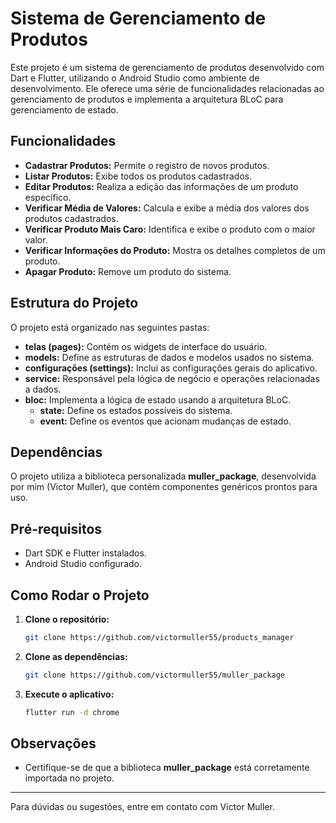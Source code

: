 # Sistema de Gerenciamento de Produtos

Este projeto é um sistema de gerenciamento de produtos desenvolvido com Dart e Flutter, utilizando o Android Studio como ambiente de desenvolvimento. Ele oferece uma série de funcionalidades relacionadas ao gerenciamento de produtos e implementa a arquitetura BLoC para gerenciamento de estado.

## Funcionalidades

- **Cadastrar Produtos:** Permite o registro de novos produtos.
- **Listar Produtos:** Exibe todos os produtos cadastrados.
- **Editar Produtos:** Realiza a edição das informações de um produto específico.
- **Verificar Média de Valores:** Calcula e exibe a média dos valores dos produtos cadastrados.
- **Verificar Produto Mais Caro:** Identifica e exibe o produto com o maior valor.
- **Verificar Informações do Produto:** Mostra os detalhes completos de um produto.
- **Apagar Produto:** Remove um produto do sistema.

## Estrutura do Projeto

O projeto está organizado nas seguintes pastas:

- **telas (pages):** Contém os widgets de interface do usuário.
- **models:** Define as estruturas de dados e modelos usados no sistema.
- **configurações (settings):** Inclui as configurações gerais do aplicativo.
- **service:** Responsável pela lógica de negócio e operações relacionadas a dados.
- **bloc:** Implementa a lógica de estado usando a arquitetura BLoC.
  - **state:** Define os estados possíveis do sistema.
  - **event:** Define os eventos que acionam mudanças de estado.

## Dependências

O projeto utiliza a biblioteca personalizada **muller_package**, desenvolvida por mim (Victor Muller), que contém componentes genéricos prontos para uso.

## Pré-requisitos

- Dart SDK e Flutter instalados.
- Android Studio configurado.

## Como Rodar o Projeto

1. **Clone o repositório:**
   ```bash
   git clone https://github.com/victormuller55/products_manager
   ```

2. **Clone as dependências:**
   ```bash
   git clone https://github.com/victormuller55/muller_package
   ```

4. **Execute o aplicativo:**
   ```bash
   flutter run -d chrome
   ```

## Observações

- Certifique-se de que a biblioteca **muller_package** está corretamente importada no projeto.

---

Para dúvidas ou sugestões, entre em contato com Victor Muller.
